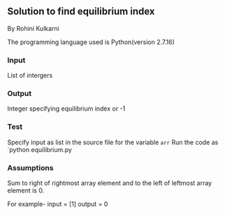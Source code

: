 ## Solution to find equilibrium index

By  Rohini Kulkarni


The programming language used is Python(version 2.7.16)

### Input

List of intergers

### Output

Integer specifying equilibrium index or -1

### Test
Specify input as list in the source file for the variable `arr`
Run the code as
`python equilibrium.py

### Assumptions

Sum to right of rightmost array element and to the left of leftmost array element is 0.

For example-
input = [1]
output = 0


